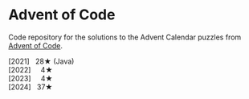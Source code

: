 # Advent of Code

Code repository for the solutions to the Advent Calendar puzzles from [Advent of Code](https://adventofcode.com/).

[2021] &nbsp; 28★ (Java)\
[2022] &nbsp; &nbsp;&nbsp;4★\
[2023] &nbsp; &nbsp;&nbsp;4★\
[2024] &nbsp; 37★
